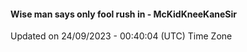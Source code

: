 #### Wise man says only fool rush in - McKidKneeKaneSir
Updated on 24/09/2023 - 00:40:04 (UTC) Time Zone
